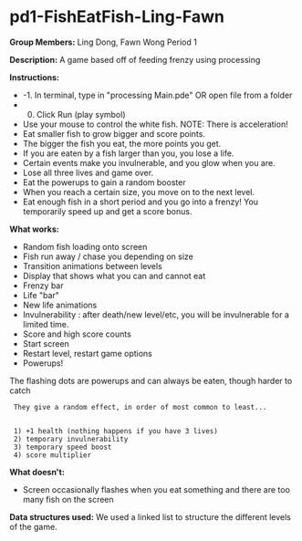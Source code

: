 pd1-FishEatFish-Ling-Fawn
=========================

**Group Members:**
Ling Dong, Fawn Wong
Period 1

**Description:** 
A game based off of feeding frenzy using processing

**Instructions:**
* -1. In terminal, type in "processing Main.pde" OR open file from a folder
* 0. Click Run (play symbol)
* Use your mouse to control the white fish. NOTE: There is acceleration!
* Eat smaller fish to grow bigger and score points.
* The bigger the fish you eat, the more points you get.
* If you are eaten by a fish larger than you, you lose a life.
* Certain events make you invulnerable, and you glow when you are.
* Lose all three lives and game over.
* Eat the powerups to gain a random booster
* When you reach a certain size, you move on to the next level.
* Eat enough fish in a short period and you go into a frenzy! You temporarily speed up and get a score bonus.

**What works:**
* Random fish loading onto screen
* Fish run away / chase you depending on size
* Transition animations between levels
* Display that shows what you can and cannot eat
* Frenzy bar
* Life "bar"
* New life animations
* Invulnerability : after death/new level/etc, you will be invulnerable for a limited time. 
* Score and high score counts
* Start screen
* Restart level, restart game options
* Powerups!


 The flashing dots are powerups and can always be eaten, though harder to catch


     They give a random effect, in order of most common to least...

     
     1) +1 health (nothing happens if you have 3 lives)
     2) temporary invulnerability
	 3) temporary speed boost
	 4) score multiplier

**What doesn't:**
* Screen occasionally flashes when you eat something and there are too many fish on the screen

**Data structures used:**
We used a linked list to structure the different levels of the game.
